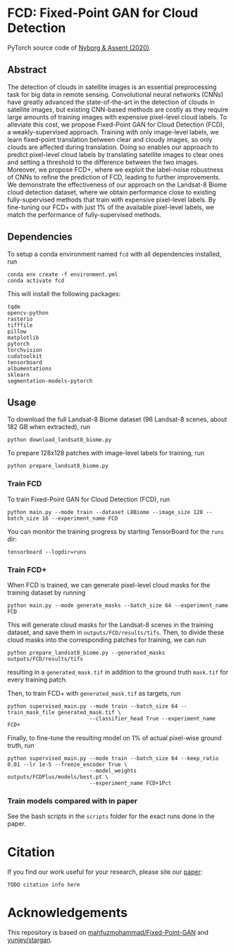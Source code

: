 # FCD: Fixed-Point GAN for Cloud Detection
PyTorch source code of [Nyborg & Assent (2020)]().

## Abstract
The detection of clouds in satellite images is an essential preprocessing task for big data in remote sensing. Convolutional neural networks (CNNs) have greatly advanced the state-of-the-art in the detection of clouds in satellite images, but existing CNN-based methods are costly as they require large amounts of training images with expensive pixel-level cloud labels.
To alleviate this cost, we propose Fixed-Point GAN for Cloud Detection (FCD), a weakly-supervised approach. 
Training with only image-level labels, we learn fixed-point translation between clear and cloudy images, so only clouds are affected during translation. Doing so enables our approach to predict pixel-level cloud labels by translating satellite images to clear ones and setting a threshold to the difference between the two images.
Moreover, we propose FCD+, where we exploit the label-noise robustness of CNNs to refine the prediction of FCD, leading to further improvements.
We demonstrate the effectiveness of our approach on the Landsat-8 Biome cloud detection dataset, where we obtain performance close to existing fully-supervised methods that train with expensive pixel-level labels. By fine-tuning our FCD+ with just 1\% of the available pixel-level labels, we match the performance of fully-supervised methods.


## Dependencies
To setup a conda environment named `fcd` with all dependencies installed, run 

```
conda env create -f environment.yml
conda activate fcd
``` 

This will install the following packages:
```
tqdm
opencv-python
rasterio
tifffile
pillow
matplotlib
pytorch
torchvision
cudatoolkit
tensorboard
albumentations
sklearn
segmentation-models-pytorch
```

## Usage
To download the full Landsat-8 Biome dataset (96 Landsat-8 scenes, about 182 GB when extracted), run
```
python download_landsat8_biome.py
```

To prepare 128x128 patches with image-level labels for training, run
```
python prepare_landsat8_biome.py 
```

### Train FCD
To train Fixed-Point GAN for Cloud Detection (FCD), run
```
python main.py --mode train --dataset L8Biome --image_size 128 --batch_size 16 --experiment_name FCD
```

You can monitor the training progress by starting TensorBoard for the `runs` dir:
```
tensorboard --logdir=runs
```


### Train FCD+
When FCD is trained, we can generate pixel-level cloud masks for the training dataset by running
```
python main.py --mode generate_masks --batch_size 64 --experiment_name FCD
```
This will generate cloud masks for the Landsat-8 scenes in the training dataset, and save them in `outputs/FCD/results/tifs`. 
Then, to divide these cloud masks into the corresponding patches for training, we can run
```
python prepare_landsat8_biome.py --generated_masks outputs/FCD/results/tifs
```
resulting in a `generated_mask.tif` in addition to the ground truth `mask.tif` for every training patch.

Then, to train FCD+ with `generated_mask.tif` as targets, run
```
python supervised_main.py --mode train --batch_size 64 --train_mask_file generated_mask.tif \
                          --classifier_head True --experiment_name FCD+
```

Finally, to fine-tune the resulting model on 1% of actual pixel-wise ground truth, run
```
python supervised_main.py --mode train --batch_size 64 --keep_ratio 0.01 --lr 1e-5 --freeze_encoder True \
                          --model_weights outputs/FCDPlus/models/best.pt \
                          --experiment_name FCD+1Pct 
```

### Train models compared with in paper
See the bash scripts in the `scripts` folder for the exact runs done in the paper.


# Citation
If you find our work useful for your research, please site our [paper](TODO):
```
TODO citation info here
```



# Acknowledgements
This repository is based on [mahfuzmohammad/Fixed-Point-GAN](https://github.com/mahfuzmohammad/Fixed-Point-GAN) and [yunjey/stargan](https://github.com/yunjey/stargan).






